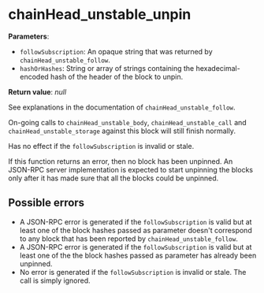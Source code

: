 # chainHead_unstable_unpin

**Parameters**:

- `followSubscription`: An opaque string that was returned by `chainHead_unstable_follow`.
- `hashOrHashes`: String or array of strings containing the hexadecimal-encoded hash of the header of the block to unpin.

**Return value**: *null*

See explanations in the documentation of `chainHead_unstable_follow`.

On-going calls to `chainHead_unstable_body`, `chainHead_unstable_call` and `chainHead_unstable_storage` against this block will still finish normally.

Has no effect if the `followSubscription` is invalid or stale.

If this function returns an error, then no block has been unpinned. An JSON-RPC server implementation is expected to start unpinning the blocks only after it has made sure that all the blocks could be unpinned.

## Possible errors

- A JSON-RPC error is generated if the `followSubscription` is valid but at least one of the block hashes passed as parameter doesn't correspond to any block that has been reported by `chainHead_unstable_follow`.
- A JSON-RPC error is generated if the `followSubscription` is valid but at least one of the the block hashes passed as parameter has already been unpinned.
- No error is generated if the `followSubscription` is invalid or stale. The call is simply ignored.
